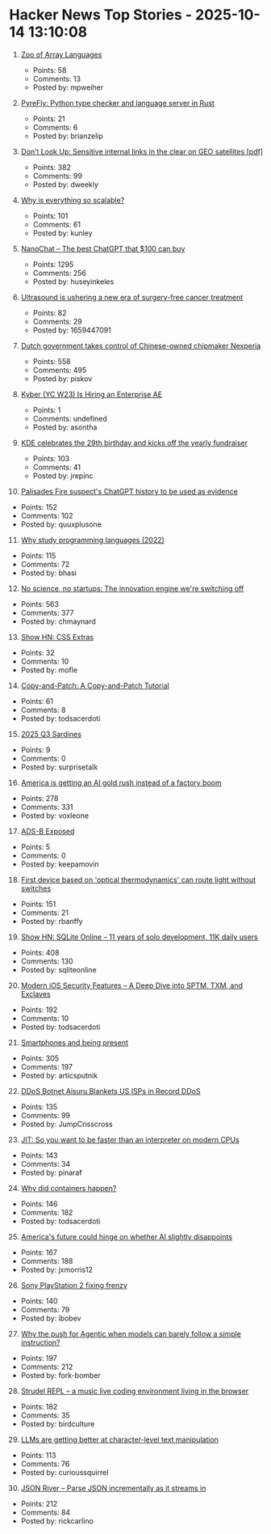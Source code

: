 # Hacker News Top Stories - 2025-10-14 13:10:08

1. [Zoo of Array Languages](https://ktye.github.io/)
   - Points: 58
   - Comments: 13
   - Posted by: mpweiher

2. [PyreFly: Python type checker and language server in Rust](https://pyrefly.org/?featured_on=talkpython)
   - Points: 21
   - Comments: 6
   - Posted by: brianzelip

3. [Don’t Look Up: Sensitive internal links in the clear on GEO satellites [pdf]](https://satcom.sysnet.ucsd.edu/docs/dontlookup_ccs25_fullpaper.pdf)
   - Points: 382
   - Comments: 99
   - Posted by: dweekly

4. [Why is everything so scalable?](https://www.stavros.io/posts/why-is-everything-so-scalable/)
   - Points: 101
   - Comments: 61
   - Posted by: kunley

5. [NanoChat – The best ChatGPT that $100 can buy](https://github.com/karpathy/nanochat)
   - Points: 1295
   - Comments: 256
   - Posted by: huseyinkeles

6. [Ultrasound is ushering a new era of surgery-free cancer treatment](https://www.bbc.com/future/article/20251007-how-ultrasound-is-ushering-a-new-era-of-surgery-free-cancer-treatment)
   - Points: 82
   - Comments: 29
   - Posted by: 1659447091

7. [Dutch government takes control of Chinese-owned chipmaker Nexperia](https://www.cnbc.com/2025/10/13/dutch-government-takes-control-of-chinese-owned-chipmaker-nexperia.html)
   - Points: 558
   - Comments: 495
   - Posted by: piskov

8. [Kyber (YC W23) Is Hiring an Enterprise AE](https://www.ycombinator.com/companies/kyber/jobs/BQRRSrZ-enterprise-account-executive-ae)
   - Points: 1
   - Comments: undefined
   - Posted by: asontha

9. [KDE celebrates the 29th birthday and kicks off the yearly fundraiser](https://kde.org/fundraisers/yearend2025/)
   - Points: 103
   - Comments: 41
   - Posted by: jrepinc

10. [Palisades Fire suspect's ChatGPT history to be used as evidence](https://www.rollingstone.com/culture/culture-news/chatgpt-palisades-fire-suspect-1235443216/)
   - Points: 152
   - Comments: 102
   - Posted by: quuxplusone

11. [Why study programming languages (2022)](https://people.csail.mit.edu/rachit/post/why-study-programming-languages/)
   - Points: 115
   - Comments: 72
   - Posted by: bhasi

12. [No science, no startups: The innovation engine we're switching off](https://steveblank.com/2025/10/13/no-science-no-startups-the-unseen-engine-were-switching-off/)
   - Points: 563
   - Comments: 377
   - Posted by: chmaynard

13. [Show HN: CSS Extras](https://github.com/sindresorhus/css-extras)
   - Points: 32
   - Comments: 10
   - Posted by: mofle

14. [Copy-and-Patch: A Copy-and-Patch Tutorial](https://transactional.blog/copy-and-patch/tutorial)
   - Points: 61
   - Comments: 8
   - Posted by: todsacerdoti

15. [2025 Q3 Sardines](https://draftcorgi.substack.com/p/2025-q3-recommendations)
   - Points: 9
   - Comments: 0
   - Posted by: surprisetalk

16. [America is getting an AI gold rush instead of a factory boom](https://www.washingtonpost.com/business/2025/10/13/manufacturing-artificial-intelligence/)
   - Points: 278
   - Comments: 331
   - Posted by: voxleone

17. [ADS-B Exposed](https://adsb.exposed/)
   - Points: 5
   - Comments: 0
   - Posted by: keepamovin

18. [First device based on 'optical thermodynamics' can route light without switches](https://phys.org/news/2025-10-device-based-optical-thermodynamics-route.html)
   - Points: 151
   - Comments: 21
   - Posted by: rbanffy

19. [Show HN: SQLite Online – 11 years of solo development, 11K daily users](https://sqliteonline.com/)
   - Points: 408
   - Comments: 130
   - Posted by: sqliteonline

20. [Modern iOS Security Features – A Deep Dive into SPTM, TXM, and Exclaves](https://arxiv.org/abs/2510.09272)
   - Points: 192
   - Comments: 10
   - Posted by: todsacerdoti

21. [Smartphones and being present](https://herman.bearblog.dev/being-present/)
   - Points: 305
   - Comments: 197
   - Posted by: articsputnik

22. [DDoS Botnet Aisuru Blankets US ISPs in Record DDoS](https://krebsonsecurity.com/2025/10/ddos-botnet-aisuru-blankets-us-isps-in-record-ddos/)
   - Points: 135
   - Comments: 99
   - Posted by: JumpCrisscross

23. [JIT: So you want to be faster than an interpreter on modern CPUs](https://www.pinaraf.info/2025/10/jit-so-you-want-to-be-faster-than-an-interpreter-on-modern-cpus/)
   - Points: 143
   - Comments: 34
   - Posted by: pinaraf

24. [Why did containers happen?](https://buttondown.com/justincormack/archive/ignore-previous-directions-8-devopsdays/)
   - Points: 146
   - Comments: 182
   - Posted by: todsacerdoti

25. [America's future could hinge on whether AI slightly disappoints](https://www.noahpinion.blog/p/americas-future-could-hinge-on-whether)
   - Points: 167
   - Comments: 188
   - Posted by: jxmorris12

26. [Sony PlayStation 2 fixing frenzy](https://retrohax.net/sony-playstation-2-fixing-frenzy/)
   - Points: 140
   - Comments: 79
   - Posted by: ibobev

27. [Why the push for Agentic when models can barely follow a simple instruction?](https://forum.cursor.com/t/why-the-push-for-agentic-when-models-can-barely-follow-a-single-simple-instruction/137154)
   - Points: 197
   - Comments: 212
   - Posted by: fork-bomber

28. [Strudel REPL – a music live coding environment living in the browser](https://strudel.cc)
   - Points: 182
   - Comments: 35
   - Posted by: birdculture

29. [LLMs are getting better at character-level text manipulation](https://blog.burkert.me/posts/llm_evolution_character_manipulation/)
   - Points: 113
   - Comments: 76
   - Posted by: curioussquirrel

30. [JSON River – Parse JSON incrementally as it streams in](https://github.com/rictic/jsonriver)
   - Points: 212
   - Comments: 84
   - Posted by: rickcarlino

